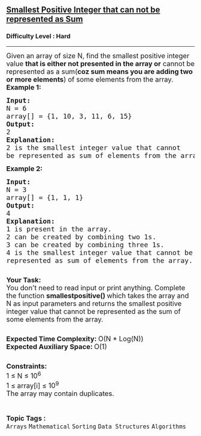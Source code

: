<h2><a href="https://practice.geeksforgeeks.org/problems/b6b608d4eb1c45f2b5cace77c4914f302ff0f80d/1?page=1&status[]=unsolved&curated[]=2&sortBy=submissions">Smallest Positive Integer that can not be represented as Sum</a></h2><h3>Difficulty Level : Hard</h3><hr><div class="problems_problem_content__Xm_eO"><p><span style="font-size:18px">Given an array of size N, find the smallest positive integer value&nbsp;<strong>that is either not presented in the array or</strong>&nbsp;cannot be represented as a sum(<strong>coz sum means you are adding two or more elements</strong>) of some elements from the array.</span><br>
<span style="font-size:18px"><strong>Example 1:</strong></span></p>

<pre><span style="font-size:18px"><strong>Input: </strong>
N = 6
array[] = {1, 10, 3, 11, 6, 15}
<strong>Output: </strong>
2
<strong>Explanation:</strong>
2 is the smallest integer value that cannot 
be represented as sum of elements from the array.</span>
</pre>

<p><span style="font-size:18px"><strong>Example 2:</strong></span></p>

<pre><span style="font-size:18px"><strong>Input: </strong>
N = 3
array[] = {1, 1, 1}
<strong>Output: </strong>
4
<strong>Explanation: </strong>
1 is present in the array. 
2 can be created by combining two 1s.
3 can be created by combining three 1s.
4 is the smallest integer value that cannot be 
represented as sum of elements from the array.</span></pre>

<p><br>
<span style="font-size:18px"><strong>Your Task: &nbsp;</strong><br>
You don't need to read input or print anything. Complete the function <strong>smallestpositive() </strong>which takes the array and N as input parameters and returns the smallest positive integer value that cannot be represented as the sum of some elements from the array.</span></p>

<p><br>
<span style="font-size:18px"><strong>Expected Time Complexity: </strong>O(N * Log(N))<br>
<strong>Expected Auxiliary Space: </strong>O(1)</span></p>

<p><br>
<span style="font-size:18px"><strong>Constraints:</strong><br>
1 ≤ N ≤ 10<sup>6</sup><br>
1 ≤ array[i] ≤ 10<sup>9</sup><br>
The array may contain duplicates.</span></p>
</div><br><p><span style=font-size:18px><strong>Topic Tags : </strong><br><code>Arrays</code>&nbsp;<code>Mathematical</code>&nbsp;<code>Sorting</code>&nbsp;<code>Data Structures</code>&nbsp;<code>Algorithms</code>&nbsp;